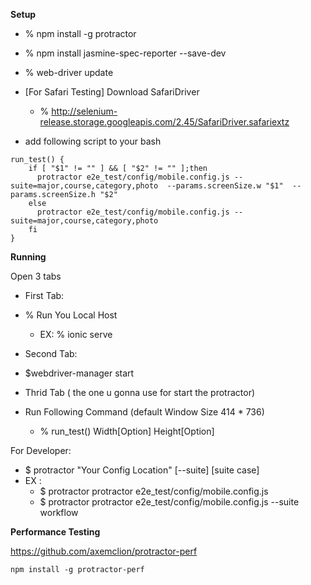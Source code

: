 **Setup**
- % npm install -g protractor
- % npm install jasmine-spec-reporter --save-dev
- % web-driver update
- [For Safari Testing] Download SafariDriver
  - % http://selenium-release.storage.googleapis.com/2.45/SafariDriver.safariextz

- add following script to your bash

```
run_test() { 
	if [ "$1" != "" ] && [ "$2" != "" ];then
	  protractor e2e_test/config/mobile.config.js --suite=major,course,category,photo  --params.screenSize.w "$1"  --params.screenSize.h "$2" 
	else
	  protractor e2e_test/config/mobile.config.js --suite=major,course,category,photo 
	fi
}
 ```


**Running**

Open 3 tabs
- First Tab:
 - % Run You Local Host
 	- EX: % ionic serve
- Second Tab:
 - $webdriver-manager start

- Thrid Tab ( the one u gonna use for start the protractor)
- Run Following Command (default Window Size 414 * 736)
   - % run_test() Width[Option] Height[Option] 

For Developer:
 - $ protractor "Your Config Location" [--suite] [suite case]
  - EX :
  	- $ protractor protractor e2e_test/config/mobile.config.js
  	- $ protractor protractor e2e_test/config/mobile.config.js --suite workflow  

**Performance Testing**

https://github.com/axemclion/protractor-perf
```
npm install -g protractor-perf
 ```
